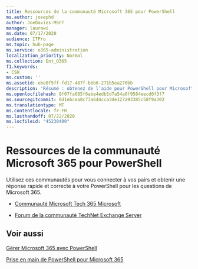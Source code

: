 ```yaml
---
title: Ressources de la communauté Microsoft 365 pour PowerShell
ms.author: josephd
author: JoeDavies-MSFT
manager: laurawi
ms.date: 07/17/2020
audience: ITPro
ms.topic: hub-page
ms.service: o365-administration
localization_priority: Normal
ms.collection: Ent_O365
f1.keywords:
- CSH
ms.custom: ''
ms.assetid: ebe0f5ff-fd17-487f-bbb6-271b5ea270bb
description: 'Résumé : obtenez de l’aide pour PowerShell pour Microsoft 365 de ces lieux de la communauté.'
ms.openlocfilehash: 8f07fa685f6abe4edb5d7a54a0f9584eecd0f3f7
ms.sourcegitcommit: 0d1ebcea8c73a644cca3de127a93385c58f9a302
ms.translationtype: MT
ms.contentlocale: fr-FR
ms.lasthandoff: 07/22/2020
ms.locfileid: "45230400"
---
```

# <a name="microsoft-365-community-resources-for-powershell"></a>Ressources de la communauté Microsoft 365 pour PowerShell

Utilisez ces communautés pour vous connecter à vos pairs et obtenir une réponse rapide et correcte à votre PowerShell pour les questions de Microsoft 365. 
  
- [Communauté Microsoft Tech 365 Microsoft](https://techcommunity.microsoft.com/t5/microsoft-365/ct-p/microsoft365)
    
- [Forum de la communauté TechNet Exchange Server](https://social.technet.microsoft.com/Forums/exchange/home?forum=exchangesvrgeneral)
    
## <a name="see-also"></a>Voir aussi

[Gérer Microsoft 365 avec PowerShell](manage-office-365-with-office-365-powershell.md)
  
[Prise en main de PowerShell pour Microsoft 365](getting-started-with-office-365-powershell.md)

